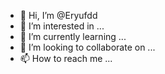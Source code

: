 - 👋 Hi, I’m @Eryufdd
- 👀 I’m interested in ...
- 🌱 I’m currently learning ...
- 💞️ I’m looking to collaborate on ...
- 📫 How to reach me ...

<!---
Eryufdd/Eryufdd is a ✨ special ✨ repository because its `README.md` (this file) appears on your GitHub profile.
You can click the Preview link to take a look at your changes.
--->
